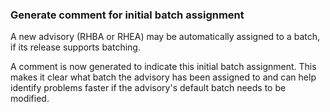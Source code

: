 ### Generate comment for initial batch assignment

A new advisory (RHBA or RHEA) may be automatically assigned to a
batch, if its release supports batching.

A comment is now generated to indicate this initial batch
assignment. This makes it clear what batch the advisory has
been assigned to and can help identify problems faster if the
advisory's default batch needs to be modified.
